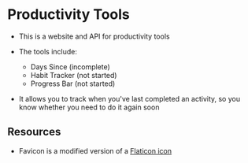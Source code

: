 # Productivity Tools
- This is a website and API for productivity tools
- The tools include:
    - Days Since (incomplete)
    - Habit Tracker (not started)
    - Progress Bar (not started)
    
    
- It allows you to track when you've last completed an activity, so you know whether you need to do it again soon

## Resources
- Favicon is a modified version of a [Flaticon icon](https://www.flaticon.com/free-icon/clock_2784459)